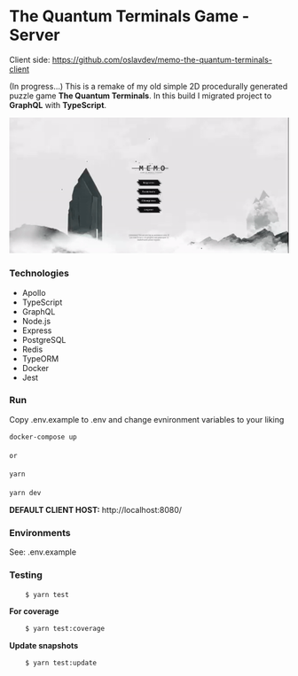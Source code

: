 # The Quantum Terminals Game - Server

Client side: https://github.com/oslavdev/memo-the-quantum-terminals-client

(In progress...) This is a remake of my old simple 2D procedurally generated puzzle game **The Quantum Terminals**. In this build I migrated project to **GraphQL** with **TypeScript**.

![Alt text](readme/memo.gif?raw=true 'Cover')

### Technologies

- Apollo
- TypeScript
- GraphQL
- Node.js
- Express
- PostgreSQL
- Redis
- TypeORM
- Docker
- Jest

### Run

Copy .env.example to .env and change evnironment variables to your liking

```sh
docker-compose up

or

yarn

yarn dev

```

**DEFAULT CLIENT HOST:** http://localhost:8080/

### Environments

See: .env.example

### Testing

```sh
	$ yarn test

```

**For coverage**

```sh
	$ yarn test:coverage

```

**Update snapshots**

```sh
	$ yarn test:update
```